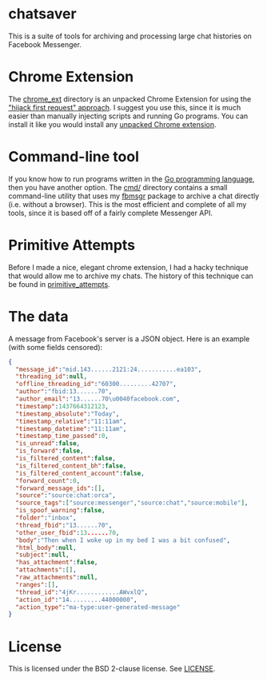 # chatsaver

This is a suite of tools for archiving and processing large chat histories on Facebook Messenger.

# Chrome Extension

The [chrome_ext](chrome_ext) directory is an unpacked Chrome Extension for using the ["hijack first request" approach](primitive_attempts/README.md#the-hijack-first-request-approach). I suggest you use this, since it is much easier than manually injecting scripts and running Go programs. You can install it like you would install any [unpacked Chrome extension](https://developer.chrome.com/extensions/getstarted#unpacked).

# Command-line tool

If you know how to run programs written in the [Go programming language](https://golang.org), then you have another option. The [cmd/](cmd) directory contains a small command-line utility that uses my [fbmsgr](https://github.com/unixpickle/fbmsgr) package to archive a chat directly (i.e. without a browser). This is the most efficient and complete of all my tools, since it is based off of a fairly complete Messenger API.

# Primitive Attempts

Before I made a nice, elegant chrome extension, I had a hacky technique that would allow me to archive my chats. The history of this technique can be found in [primitive_attempts](primitive_attempts).

# The data

A message from Facebook's server is a JSON object. Here is an example (with some fields censored):

```json
{
  "message_id":"mid.143......2121:24...........ea103",
  "threading_id":null,
  "offline_threading_id":"60300.........42707",
  "author":"fbid:13......70",
  "author_email":"13......70\u0040facebook.com",
  "timestamp":1437664312123,
  "timestamp_absolute":"Today",
  "timestamp_relative":"11:11am",
  "timestamp_datetime":"11:11am",
  "timestamp_time_passed":0,
  "is_unread":false,
  "is_forward":false,
  "is_filtered_content":false,
  "is_filtered_content_bh":false,
  "is_filtered_content_account":false,
  "forward_count":0,
  "forward_message_ids":[],
  "source":"source:chat:orca",
  "source_tags":["source:messenger","source:chat","source:mobile"],
  "is_spoof_warning":false,
  "folder":"inbox",
  "thread_fbid":"13......70",
  "other_user_fbid":13......70,
  "body":"Then when I woke up in my bed I was a bit confused",
  "html_body":null,
  "subject":null,
  "has_attachment":false,
  "attachments":[],
  "raw_attachments":null,
  "ranges":[],
  "thread_id":"4jKr............AWvxlQ",
  "action_id":"14.........44000000",
  "action_type":"ma-type:user-generated-message"
}
```

# License

This is licensed under the BSD 2-clause license. See [LICENSE](LICENSE).
